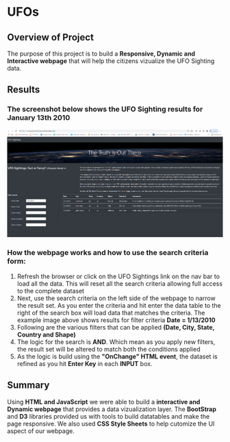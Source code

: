 # UFOs
## Overview of Project
The purpose of this project is to build a **Responsive, Dynamic and Interactive webpage** that will help the citizens vizualize the UFO Sighting data.
  
## Results
### The screenshot below shows the UFO Sighting results for January 13th 2010

<img src="/static/images/UFOSightings.png" width="750" /> </td>


### How the webpage works and how to use the search criteria form:
1.  Refresh the browser or click on the UFO Sightings link on the nav bar to load all the data. This will reset all the search criteria allowing full access to the complete dataset
2.  Next, use the search criteria on the left side of the webpage to narrow the result set. As you enter the criteria and hit enter the data table to the right of the search box will load data that matches the criteria. The example image above shows results for filter criteria **Date = 1/13/2010**
3.  Following are the various filters that can be applied **(Date, City, State, Country and Shape)** 
4.  The logic for the search is **AND**. Which mean as you apply new filters, the result set will be altered to match both the conditions applied
5.  As the logic is build using the **"OnChange" HTML event**, the dataset is refined as you hit **Enter Key** in each **INPUT** box.

## Summary

Using **HTML and JavaScript** we were able to build a **interactive and Dynamic webpage** that provides a data vizualization layer. The **BootStrap** and **D3** libraries provided us with tools to build datatables and make the page responsive. We also used **CSS Style Sheets** to help cutomize the UI aspect of our webpage. 


